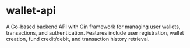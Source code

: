 # wallet-api
A Go-based backend API with Gin framework for managing user wallets, transactions, and authentication. Features include user registration, wallet creation, fund credit/debit, and transaction history retrieval.
